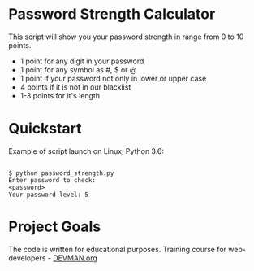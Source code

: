 # Password Strength Calculator

This script will show you your password strength in range from 0 to 10 points.

* 1 point for any digit in your password
* 1 point for any symbol as #, $ or @
* 1 point if your password not only in lower or upper case
* 4 points if it is not in our blacklist
* 1-3 points for it's length

# Quickstart

Example of script launch on Linux, Python 3.6:

```#!bash

$ python password_strength.py
Enter password to check:
<password>
Your password level: 5
```


# Project Goals

The code is written for educational purposes. Training course for web-developers - [DEVMAN.org](https://devman.org)
